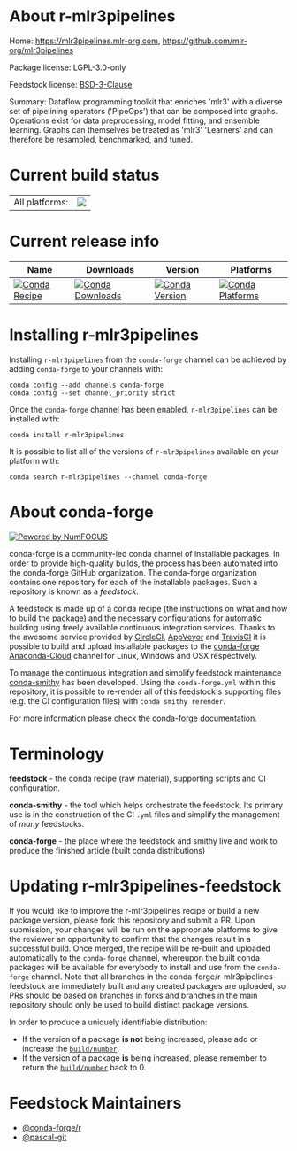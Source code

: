 About r-mlr3pipelines
=====================

Home: https://mlr3pipelines.mlr-org.com, https://github.com/mlr-org/mlr3pipelines

Package license: LGPL-3.0-only

Feedstock license: [BSD-3-Clause](https://github.com/conda-forge/r-mlr3pipelines-feedstock/blob/master/LICENSE.txt)

Summary: Dataflow programming toolkit that enriches 'mlr3' with a diverse set of pipelining operators ('PipeOps') that can be composed into graphs. Operations exist for data preprocessing, model fitting, and ensemble learning. Graphs can themselves be treated as 'mlr3' 'Learners' and can therefore be resampled, benchmarked, and tuned.

Current build status
====================


<table><tr><td>All platforms:</td>
    <td>
      <a href="https://dev.azure.com/conda-forge/feedstock-builds/_build/latest?definitionId=11726&branchName=master">
        <img src="https://dev.azure.com/conda-forge/feedstock-builds/_apis/build/status/r-mlr3pipelines-feedstock?branchName=master">
      </a>
    </td>
  </tr>
</table>

Current release info
====================

| Name | Downloads | Version | Platforms |
| --- | --- | --- | --- |
| [![Conda Recipe](https://img.shields.io/badge/recipe-r--mlr3pipelines-green.svg)](https://anaconda.org/conda-forge/r-mlr3pipelines) | [![Conda Downloads](https://img.shields.io/conda/dn/conda-forge/r-mlr3pipelines.svg)](https://anaconda.org/conda-forge/r-mlr3pipelines) | [![Conda Version](https://img.shields.io/conda/vn/conda-forge/r-mlr3pipelines.svg)](https://anaconda.org/conda-forge/r-mlr3pipelines) | [![Conda Platforms](https://img.shields.io/conda/pn/conda-forge/r-mlr3pipelines.svg)](https://anaconda.org/conda-forge/r-mlr3pipelines) |

Installing r-mlr3pipelines
==========================

Installing `r-mlr3pipelines` from the `conda-forge` channel can be achieved by adding `conda-forge` to your channels with:

```
conda config --add channels conda-forge
conda config --set channel_priority strict
```

Once the `conda-forge` channel has been enabled, `r-mlr3pipelines` can be installed with:

```
conda install r-mlr3pipelines
```

It is possible to list all of the versions of `r-mlr3pipelines` available on your platform with:

```
conda search r-mlr3pipelines --channel conda-forge
```


About conda-forge
=================

[![Powered by NumFOCUS](https://img.shields.io/badge/powered%20by-NumFOCUS-orange.svg?style=flat&colorA=E1523D&colorB=007D8A)](http://numfocus.org)

conda-forge is a community-led conda channel of installable packages.
In order to provide high-quality builds, the process has been automated into the
conda-forge GitHub organization. The conda-forge organization contains one repository
for each of the installable packages. Such a repository is known as a *feedstock*.

A feedstock is made up of a conda recipe (the instructions on what and how to build
the package) and the necessary configurations for automatic building using freely
available continuous integration services. Thanks to the awesome service provided by
[CircleCI](https://circleci.com/), [AppVeyor](https://www.appveyor.com/)
and [TravisCI](https://travis-ci.com/) it is possible to build and upload installable
packages to the [conda-forge](https://anaconda.org/conda-forge)
[Anaconda-Cloud](https://anaconda.org/) channel for Linux, Windows and OSX respectively.

To manage the continuous integration and simplify feedstock maintenance
[conda-smithy](https://github.com/conda-forge/conda-smithy) has been developed.
Using the ``conda-forge.yml`` within this repository, it is possible to re-render all of
this feedstock's supporting files (e.g. the CI configuration files) with ``conda smithy rerender``.

For more information please check the [conda-forge documentation](https://conda-forge.org/docs/).

Terminology
===========

**feedstock** - the conda recipe (raw material), supporting scripts and CI configuration.

**conda-smithy** - the tool which helps orchestrate the feedstock.
                   Its primary use is in the construction of the CI ``.yml`` files
                   and simplify the management of *many* feedstocks.

**conda-forge** - the place where the feedstock and smithy live and work to
                  produce the finished article (built conda distributions)


Updating r-mlr3pipelines-feedstock
==================================

If you would like to improve the r-mlr3pipelines recipe or build a new
package version, please fork this repository and submit a PR. Upon submission,
your changes will be run on the appropriate platforms to give the reviewer an
opportunity to confirm that the changes result in a successful build. Once
merged, the recipe will be re-built and uploaded automatically to the
`conda-forge` channel, whereupon the built conda packages will be available for
everybody to install and use from the `conda-forge` channel.
Note that all branches in the conda-forge/r-mlr3pipelines-feedstock are
immediately built and any created packages are uploaded, so PRs should be based
on branches in forks and branches in the main repository should only be used to
build distinct package versions.

In order to produce a uniquely identifiable distribution:
 * If the version of a package **is not** being increased, please add or increase
   the [``build/number``](https://docs.conda.io/projects/conda-build/en/latest/resources/define-metadata.html#build-number-and-string).
 * If the version of a package **is** being increased, please remember to return
   the [``build/number``](https://docs.conda.io/projects/conda-build/en/latest/resources/define-metadata.html#build-number-and-string)
   back to 0.

Feedstock Maintainers
=====================

* [@conda-forge/r](https://github.com/conda-forge/r/)
* [@pascal-git](https://github.com/pascal-git/)

